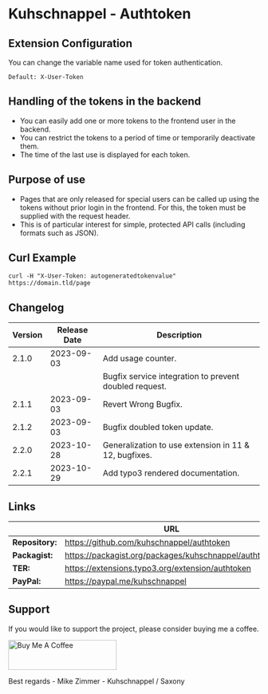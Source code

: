 # Kuhschnappel - Authtoken

## Extension Configuration

You can change the variable name used for token authentication.

```Default: X-User-Token```

## Handling of the tokens in the backend

- You can easily add one or more tokens to the frontend user in the backend.
- You can restrict the tokens to a period of time or temporarily deactivate them.
- The time of the last use is displayed for each token.

## Purpose of use

- Pages that are only released for special users can be called up using the tokens without prior login in the frontend. For this, the token must be supplied with the request header.
- This is of particular interest for simple, protected API calls (including formats such as JSON).

## Curl Example

```curl -H "X-User-Token: autogeneratedtokenvalue" https://domain.tld/page```

## Changelog

| Version     | Release Date | Description                                            |
|-------------|--------------|--------------------------------------------------------|
| 2.1.0       | 2023-09-03   | Add usage counter.                                     |
|             |              | Bugfix service integration to prevent doubled request. |
| 2.1.1       | 2023-09-03   | Revert Wrong Bugfix.                                   |
| 2.1.2       | 2023-09-03   | Bugfix doubled token update.                           |
| 2.2.0       | 2023-10-28   | Generalization to use extension in 11 & 12, bugfixes.  |
| 2.2.1       | 2023-10-29   | Add typo3 rendered documentation.  |

## Links

|                 | URL                                                   |
|-----------------|-------------------------------------------------------|
| **Repository:** | https://github.com/kuhschnappel/authtoken             |
| **Packagist:**  | https://packagist.org/packages/kuhschnappel/authtoken |
| **TER:**        | https://extensions.typo3.org/extension/authtoken      |
| **PayPal:**     | https://paypal.me/kuhschnappel                        |

## Support

If you would like to support the project, please consider buying me a coffee.

<a href="https://www.buymeacoffee.com/kuhschnappel" target="_blank"><img src="https://cdn.buymeacoffee.com/buttons/v2/default-yellow.png" alt="Buy Me A Coffee" style="height: 60px !important;width: 217px !important;" ></a>

Best regards - Mike Zimmer - Kuhschnappel / Saxony